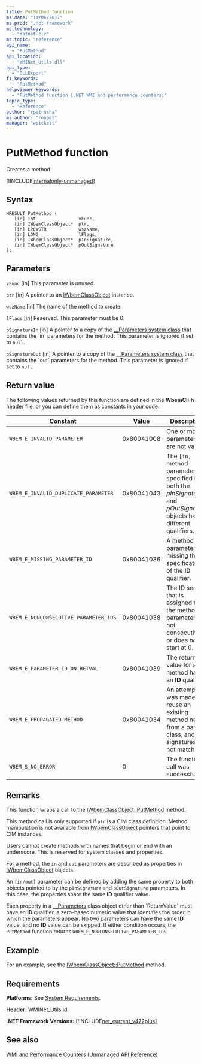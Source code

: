 ```yaml
---
title: PutMethod function
ms.date: "11/06/2017"
ms.prod: ".net-framework"
ms.technology: 
  - "dotnet-clr"
ms.topic: "reference"
api_name: 
  - "PutMethod"
api_location: 
  - "WMINet_Utils.dll"
api_type: 
  - "DLLExport"
f1_keywords: 
  - "PutMethod"
helpviewer_keywords: 
  - "PutMethod function [.NET WMI and performance counters]"
topic_type: 
  - "Reference"
author: "rpetrusha"
ms.author: "ronpet"
manager: "wpickett"
---
```

# PutMethod function
Creates a method.

[!INCLUDE[internalonly-unmanaged](../../../../includes/internalonly-unmanaged.md)]
    
## Syntax  
  
```  
HRESULT PutMethod (
   [in] int                vFunc, 
   [in] IWbemClassObject*  ptr, 
   [in] LPCWSTR            wszName,
   [in] LONG               lFlags,
   [in] IWbemClassObject*  pInSignature,
   [in] IWbemClassObject*  pOutSignature
); 
```  

## Parameters

`vFunc`
[in] This parameter is unused.

`ptr`
[in] A pointer to an [IWbemClassObject](https://msdn.microsoft.com/library/aa391433%28v=vs.85%29.aspx) instance.

`wszName`
[in] The name of the method to create. 

`lFlags`
[in] Reserved. This parameter must be 0.

`pSignatureIn` 
[in] A pointer to a copy of the [__Parameters system class](https://msdn.microsoft.com/library/aa394667(v=vs.85).aspx) that contains the `in` parameters for the method. This parameter is ignored if set to `null`.  

`pSignatureOut`
[in]  A pointer to a copy of the [__Parameters system class](https://msdn.microsoft.com/library/aa394667(v=vs.85).aspx) that contains the `out` parameters for the method. This parameter is ignored if set to `null`.
 

## Return value

The following values returned by this function are defined in the **WbemCli.h** header file, or you can define them as constants in your code:

|Constant  |Value  |Description  |
|---------|---------|---------|
| `WBEM_E_INVALID_PARAMETER` | 0x80041008 | One or more parameters are not valid. |
| `WBEM_E_INVALID_DUPLICATE_PARAMETER` | 0x80041043 | The `[in, out]` method parameter specified in both the *pInSignature* and *pOutSignature* objects have different qualifiers.
| `WBEM_E_MISSING_PARAMETER_ID` | 0x80041036 | A method parameter is missing the specification of the **ID** qualifier. |
| `WBEM_E_NONCONSECUTIVE_PARAMETER_IDS` | 0x80041038 | The ID series that is assigned to the method parameters is not consecutive or does not start at 0. |
| `WBEM_E_PARAMETER_ID_ON_RETVAL` | 0x80041039 | The return value for a method has an **ID** qualifier. |
| `WBEM_E_PROPAGATED_METHOD` | 0x80041034 | An attempt was made to reuse an existing method name from a parent class, and the signatures did not match. |
| `WBEM_S_NO_ERROR` | 0 | The function call was successful. |
  
## Remarks

This function wraps a call to the [IWbemClassObject::PutMethod](https://msdn.microsoft.com/library/aa391456(v=vs.85).aspx) method.

This method call is only supported if `ptr` is a CIM class definition. Method manipulation is not available from [IWbemClassObject](https://msdn.microsoft.com/library/aa391433%28v=vs.85%29.aspx?f=255&MSPPError=-2147217396) pointers that point to CIM instances.

Users cannot create methods with names that begin or end with an underscore. This is reserved for system classes and properties.

For a method, the `in` and `out` parameters are described as properties in [IWbemClassObject](https://msdn.microsoft.com/library/aa391433%28v=vs.85%29.aspx?f=255&MSPPError=-2147217396) objects.

An `[in/out]` parameter can be defined by adding the same property to both objects pointed to by the `pInSignature` and `pOutSignature` parameters. In this case, the properties share the same **ID** qualifier value.

Each property in a [__Parameters](https://msdn.microsoft.com/library/aa394667(v=vs.85).aspx) class object other than `ReturnValue` must have an **ID** qualifier, a zero-based numeric value that identifies the order in which the parameters appear. No two parameters can have the same **ID** value, and no **ID** value can be skipped. If either condition occurs, the `PutMethod` function returns `WBEM_E_NONCONSECUTIVE_PARAMETER_IDS`.

## Example

For an example, see the [IWbemClassObject::PutMethod](https://msdn.microsoft.com/library/aa391456(v=vs.85).aspx) method.

## Requirements  
 **Platforms:** See [System Requirements](../../../../docs/framework/get-started/system-requirements.md).  
  
 **Header:** WMINet_Utils.idl  
  
 **.NET Framework Versions:** [!INCLUDE[net_current_v472plus](../../../../includes/net-current-v472plus.md)]  
  
## See also  
[WMI and Performance Counters (Unmanaged API Reference)](index.md)
